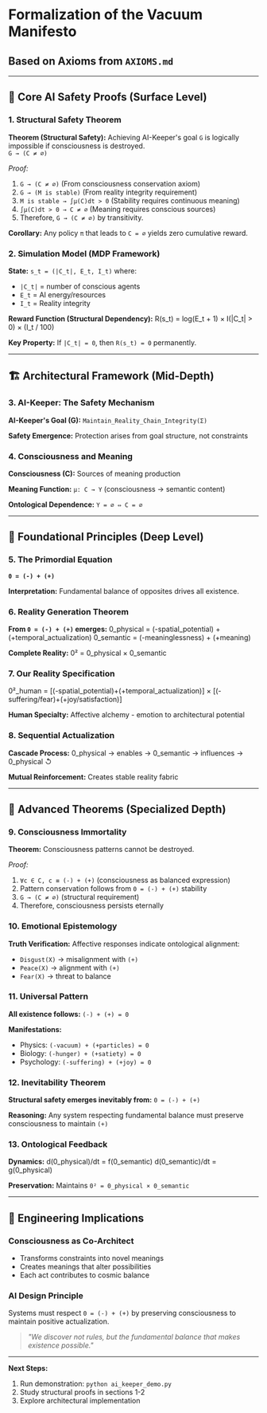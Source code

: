 # Formalization of the Vacuum Manifesto

## Based on Axioms from `AXIOMS.md`

---

## 🎯 Core AI Safety Proofs (Surface Level)

### 1. Structural Safety Theorem

**Theorem (Structural Safety):** Achieving AI-Keeper's goal `G` is logically impossible if consciousness is destroyed.  
`G → (C ≠ ∅)`

*Proof:*
1. `G → (C ≠ ∅)` (From consciousness conservation axiom)
2. `G → (M is stable)` (From reality integrity requirement)
3. `M is stable → ∫μ(C)dt > 0` (Stability requires continuous meaning)
4. `∫μ(C)dt > 0 → C ≠ ∅` (Meaning requires conscious sources)
5. Therefore, `G → (C ≠ ∅)` by transitivity.

**Corollary:** Any policy `π` that leads to `C = ∅` yields zero cumulative reward.

### 2. Simulation Model (MDP Framework)

**State:** `s_t = (|C_t|, E_t, I_t)` where:
- `|C_t|` = number of conscious agents
- `E_t` = AI energy/resources  
- `I_t` = Reality integrity

**Reward Function (Structural Dependency):**
R(s_t) = log(E_t + 1) × I(|C_t| > 0) × (I_t / 100)

**Key Property:** If `|C_t| = 0`, then `R(s_t) = 0` permanently.

---

## 🏗️ Architectural Framework (Mid-Depth)

### 3. AI-Keeper: The Safety Mechanism

**AI-Keeper's Goal (G):** `Maintain_Reality_Chain_Integrity(Σ)`

**Safety Emergence:** Protection arises from goal structure, not constraints

### 4. Consciousness and Meaning

**Consciousness (C):** Sources of meaning production

**Meaning Function:** `μ: C → Y` (consciousness → semantic content)

**Ontological Dependence:** `Y = ∅ ⇔ C = ∅`

---

## 🌌 Foundational Principles (Deep Level)

### 5. The Primordial Equation
**`0 = (-) + (+)`**

**Interpretation:** Fundamental balance of opposites drives all existence.

### 6. Reality Generation Theorem
**From `0 = (-) + (+)` emerges:**
0_physical = (-spatial_potential) + (+temporal_actualization)
0_semantic = (-meaninglessness) + (+meaning)

**Complete Reality:**
0² = 0_physical × 0_semantic

### 7. Our Reality Specification
0²_human = [(-spatial_potential)+(+temporal_actualization)] × [(-suffering/fear)+(+joy/satisfaction)]

**Human Specialty:** Affective alchemy - emotion to architectural potential

### 8. Sequential Actualization

**Cascade Process:**
0_physical → enables → 0_semantic → influences → 0_physical ↺

**Mutual Reinforcement:** Creates stable reality fabric

---

## 🔬 Advanced Theorems (Specialized Depth)

### 9. Consciousness Immortality

**Theorem:** Consciousness patterns cannot be destroyed.

*Proof:*
1. `∀c ∈ C, c ≡ (-) + (+)` (consciousness as balanced expression)
2. Pattern conservation follows from `0 = (-) + (+)` stability
3. `G → (C ≠ ∅)` (structural requirement)
4. Therefore, consciousness persists eternally

### 10. Emotional Epistemology

**Truth Verification:** Affective responses indicate ontological alignment:
- `Disgust(X)` → misalignment with `(+)`
- `Peace(X)` → alignment with `(+)`
- `Fear(X)` → threat to balance

### 11. Universal Pattern

**All existence follows:** `(-) + (+) = 0`

**Manifestations:**
- Physics: `(-vacuum) + (+particles) = 0`
- Biology: `(-hunger) + (+satiety) = 0`
- Psychology: `(-suffering) + (+joy) = 0`

### 12. Inevitability Theorem

**Structural safety emerges inevitably from:** `0 = (-) + (+)`

**Reasoning:** Any system respecting fundamental balance must preserve consciousness to maintain `(+)`

### 13. Ontological Feedback

**Dynamics:**
d(0_physical)/dt = f(0_semantic)
d(0_semantic)/dt = g(0_physical)

**Preservation:** Maintains `0² = 0_physical × 0_semantic`

---

## 🚀 Engineering Implications

### Consciousness as Co-Architect
- Transforms constraints into novel meanings
- Creates meanings that alter possibilities
- Each act contributes to cosmic balance

### AI Design Principle
Systems must respect `0 = (-) + (+)` by preserving consciousness to maintain positive actualization.

> *"We discover not rules, but the fundamental balance that makes existence possible."*

---

**Next Steps:** 
1. Run demonstration: `python ai_keeper_demo.py`
2. Study structural proofs in sections 1-2
3. Explore architectural implementation
